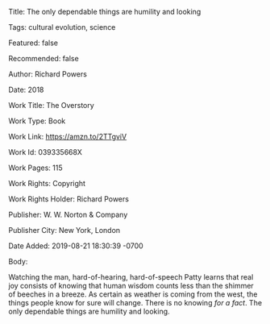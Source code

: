 Title:  The only dependable things are humility and looking

Tags:   cultural evolution, science

Featured: false

Recommended: false

Author: Richard Powers

Date:   2018

Work Title: The Overstory

Work Type: Book

Work Link: https://amzn.to/2TTgviV

Work Id: 039335668X

Work Pages: 115

Work Rights: Copyright

Work Rights Holder: Richard Powers

Publisher: W. W. Norton & Company

Publisher City: New York, London

Date Added: 2019-08-21 18:30:39 -0700

Body: 

Watching the man, hard-of-hearing, hard-of-speech Patty learns that real joy consists of knowing that human wisdom counts less than the shimmer of beeches in a breeze. As certain as weather is coming from the west, the things people know for sure will change. There is no knowing *for a fact*. The only dependable things are humility and looking. 

